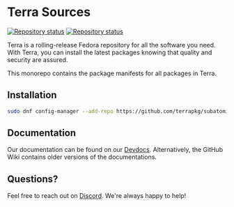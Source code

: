 # Terra Sources

[![Repository status](https://repology.org/badge/repository-big/terra_37.svg?header=Terra+37)](https://repology.org/repository/terra_37)
[![Repository status](https://repology.org/badge/repository-big/terra_38.svg?header=Terra+38)](https://repology.org/repository/terra_38)

Terra is a rolling-release Fedora repository for all the software you need.
With Terra, you can install the latest packages knowing that quality and security are assured.

This monorepo contains the package manifests for all packages in Terra.

## Installation
```bash
sudo dnf config-manager --add-repo https://github.com/terrapkg/subatomic-repos/raw/main/terra.repo
```

## Documentation
Our documentation can be found on our [Devdocs](https://developer.fyralabs.com/terra/). Alternatively, the GitHub Wiki contains older versions of the documentations.

## Questions?
Feel free to reach out on [Discord](https://discord.gg/5fdPuxTg5Q). We're always happy to help!
